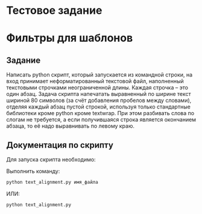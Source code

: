 Тестовое задание
=======



Фильтры для шаблонов
=======

## Задание
Написать python скрипт, который запускается из командной строки, на вход принимает неформатированный текстовой файл, наполненный текстовыми строчками неограниченной длины. Каждая строчка – это один абзац. Задача скрипта напечатать выравненный по ширине текст шириной 80 символов (за счёт добавления пробелов между словами), отделяя каждый абзац пустой строкой, используя только стандартные библиотеки кроме python кроме textwrap. При этом разбивать слова по слогам не требуется, а если получившаяся строка является окончанием абзаца, то её надо выравнивать по левому краю.

## Документация по скрипту

Для запуска скрипта необходимо:

Выполнить команду:

```bash
python text_alignment.py имя_файла
```

ИЛИ:

```bash
python text_alignment.py
```
